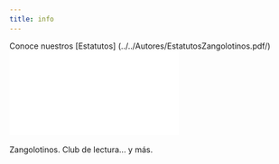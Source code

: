 ```yaml
---
title: info
---
```

Conoce nuestros [Estatutos] (../../Autores/EstatutosZangolotinos.pdf/)
!["Imagen no encontrada"](EstatutosZangolotinos.pdf)


Zangolotinos. Club de lectura... y más.
